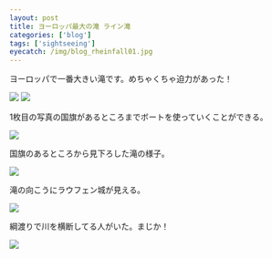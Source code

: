 ```yaml
---
layout: post
title: ヨーロッパ最大の滝 ライン滝
categories: ['blog']
tags: ['sightseeing']
eyecatch: /img/blog_rheinfall01.jpg
---
```


ヨーロッパで一番大きい滝です。めちゃくちゃ迫力があった！

<img src="/img/blog_rheinfall01.jpg" class="image-on-frame image-fade">

<img src="/img/blog_rheinfall02.jpg" class="image-on-frame image-fade">

1枚目の写真の国旗があるところまでボートを使っていくことができる。

<img src="/img/blog_rheinfall03.jpg" class="image-on-frame image-fade">

国旗のあるところから見下ろした滝の様子。

<img src="/img/blog_rheinfall04.jpg" class="image-on-frame image-fade">

滝の向こうにラウフェン城が見える。

<img src="/img/blog_rheinfall05.jpg" class="image-on-frame image-fade">

綱渡りで川を横断してる人がいた。まじか！

<img src="/img/blog_rheinfall06.jpg" class="image-on-frame image-fade">